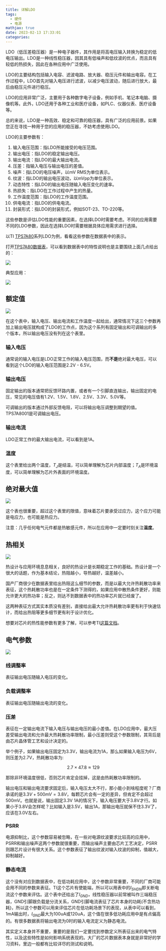 ```yaml
---
title: 详解LDO
tags:
  - 硬件
  - 电源
mathjax: true
date: 2023-02-13 17:33:01
categories:
---
```



LDO（低压差稳压器）是一种电子器件，其作用是将高电压输入转换为稳定的低电压输出。LDO是一种线性稳压器，因其具有低噪声和低纹波的优点，而且具有较低的热损失，因此在各种应用中广泛使用。

LDO的主要结构包括输入电容、滤波电路、放大器、稳压元件和输出电容。在工作过程中，LDO首先对输入电压进行滤波，以减少电压波动，随后进行放大，最后由稳压元件进行稳压。

LDO的应用非常广泛，主要用于各种数字电子设备，例如手机、笔记本电脑、摄像机等。此外，LDO还用于各种工业和医疗设备，如PLC、仪器仪表、医疗设备等。

总的来说，LDO是一种高效、稳定和可靠的稳压器，具有广泛的应用前景。如果您正在寻找一种用于您的应用的稳压器，不妨考虑使用LDO。

<!-- more -->

LDO的主要参数有：

1. 输入电压范围：指LDO所能接受的电压范围。
2. 输出电压：指LDO的稳定输出电压。
3. 输出电流：指LDO的最大输出电流。
4. 压差：指输入电压与输出电压的差值。
5. 噪声：指LDO的电压噪声，以mV RMS为单位表示。
6. 纹波：指LDO的输出电压波动，以mVpp为单位表示。
7. 动态特性：指LDO的输出电压随输入电压变化的速率。
8. 热损失：指LDO在工作过程中产生的热量。
9. 工作温度范围：指LDO的工作温度范围。
10. 供电电流：指LDO的供电电流。
11. 封装形式：指LDO的封装形式，例如SOT-23、TO-220等。

这些参数是评估LDO性能的重要因素，在选择LDO时需要考虑。不同的应用需要不同的LDO参数，因此在选择LDO时需要根据具体应用需求进行选择。

以TI [TPS7A80](https://www.ti.com.cn/product/cn/TPS7A80)系列LDO为例，看看这些参数在数据表中的表示。

打开[TPS7A80数据表](https://www.ti.com.cn/cn/lit/ds/symlink/tps7a80.pdf)，可以看到数据表中的特性说明也是主要围绕上面几点给出的：

![](https://imgs.boringhex.top/blog/20230213145221.png)

典型应用：

![](https://imgs.boringhex.top/blog/20230213161514.png)

## 额定值

![](https://imgs.boringhex.top/blog/20230213150050.png)

在这个表中，输入电压、输出电流和工作温度一起给出，通常情况下这三个参数再加上输出电压就构成了LDO的工作点，因为这个系列有固定输出和可调输出的多个版本，所以输出电压没有列在这个表里。

### 输入电压

通常说的输入电压是LDO正常工作的输入电压范围，而**不是**绝对最大电压，可以看到这个LDO的输入电压范围是2.2V - 6.5V。

### 输出电压

固定输出的版本通常把反馈环路内置，或者有一个引脚直连输出，输出固定的电压，常见的电压值有1.2V、1.5V、1.8V、2.5V、3.3V、5.0V等。

可调输出的版本通过外部反馈电阻，可以将输出电压调整到期望的值。TPS7A8001是可调输出电压。

### 输出电流

LDO正常工作的最大输出电流，可以看到是1A。

### 温度

这个表里给出两个温度，$T_J$是结温，可以简单理解为芯片内部温度；$T_A$是环境温度，可以简单理解为芯片外表面的环境温度。

## 绝对最大值

![](https://imgs.boringhex.top/blog/20230213160225.png)

这个表也很重要，超过这个表里的限值，意味着芯片要承受过应力，这个应力可能是电应力，也可能是热应力。

注意：几乎任何电气元件都是热敏感元件，所以在应用中一定要时刻关注**温度**。

## 热相关

![](https://imgs.boringhex.top/blog/20230213161020.png)

热设计与应用环境息息相关，良好的热设计是长期稳定工作的基础。热设计是一个很大的话题，作为基本结论，热阻越小，导热越好，温差越小。

国产厂商很少在数据表里给出热阻这么细节的参数，而是以最大允许热耗散功率来表征，这个热耗散功率也是在一定条件下测得的，如果应用中散热条件更好，则能允许更大的热功率；反之，则达不到数据表中的热功率芯片就已经废了。

这两种表征方式其实本质没有差别，直接给出最大允许热耗散功率更有利于快速估计，而给出热阻等更多细节更有利于设计优化。

想要对芯片的热性能参数有更多了解，可以参考TI[这篇文档](http://www.ti.com/cn/lit/pdf/spra953)。

## 电气参数

![](https://imgs.boringhex.top/blog/20230213173615.png)

### 线调整率

表征输出电压随输入电压的变化。

### 负载调整率

表征输出电压随输出电流的变化。

### 压差

表征在一定输出电流下输入电压与输出电压的最小差值。在LDO应用中，最大压差受输出电流和允许最大热耗散功率限制，最小压差则受这个参数限制，其背后是由芯片晶体管工艺和设计决定的。

举个例子，如果输出电压固定为3.3V，输出电流为1A，那么如果输入电压为6V，则压差为2.7V，热耗散功率为:

$$
2.7 \times 47.8 \approx 129
$$

那除非环境温度很低，否则芯片肯定会挂掉，这是由热耗散功率限制的。

输出电压和输出电流要求固定后，输入电压太大不行，那小能小到啥程度呢？厂商承诺的是$3.3V + 500mV = 3.8V$，每颗芯片会有一定的差异，但肯定不会超过500mV。也就是说，输出固定3.3V 1A的情况下，输入电压要大于3.8V才行。如果小于3.8V会怎样呢？比如输入是3.5V，输出1A，那输出电压就保不住3.3V了，应该在3.0V左右。

### PSRR

电源抑制比，这个参数容易被忽略，在一些对电源纹波要求比较高的应用中，PSRR和输出噪声这两个参数就很重要，而输出噪声主要由芯片工艺决定，PSRR则跟芯片设计有很大关系。这个参数表征了输出纹波对输入纹波的抑制，值越大，抑制越好。

### 静态电流

这个没有对应到数据表中，在低功耗应用中，这个参数非常重要，不同的厂商可能会用不同的参数来表征。TI这个芯片有使能端，所以可以用表中的$I_{SHDN}$即关断电流这个参数来评估。这个表中还给出了$I_{GND}$，线性稳压器以前常被叫作三端稳压器，GND引脚跟负载是分流关系，GND引脚电流表征了芯片本身的功耗(不含热功耗)，所以这个参数可以用来评估芯片在低功耗场景下的表现，从表中可以看到，1mA输出时，$I_{GND}$最大为100uA或120uA，这个值在很多低功耗应用中是有点偏高的。有很多数据表将输出电流为0时的输入电流定义为静态电流。

其实定义本身并不重要，重要的是我们一定要找到参数定义所表征出来的电气特性，以及这些特性是如何影响系统表现的。大厂的芯片数据表本身就是非常好的学习资料，里边一般都有比较详尽的测试和说明。
